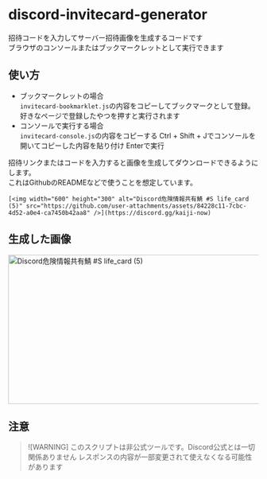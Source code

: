 # discord-invitecard-generator
招待コードを入力してサーバー招待画像を生成するコードです  
ブラウザのコンソールまたはブックマークレットとして実行できます  
## 使い方
- ブックマークレットの場合  
`invitecard-bookmarklet.js`の内容をコピーしてブックマークとして登録。
好きなページで登録したやつを押すと実行されます
- コンソールで実行する場合  
`invitecard-console.js`の内容をコピーする
Ctrl + Shift + Jでコンソールを開いてコピーした内容を貼り付け
Enterで実行

招待リンクまたはコードを入力すると画像を生成してダウンロードできるようにします。   
これはGithubのREADMEなどで使うことを想定しています。  
```
[<img width="600" height="300" alt="Discord危険情報共有鯖 #S life_card (5)" src="https://github.com/user-attachments/assets/84228c11-7cbc-4d52-a0e4-ca7450b42aa8" />](https://discord.gg/kaiji-now)
```

## 生成した画像
<img width="600" height="300" alt="Discord危険情報共有鯖 #S life_card (5)" src="https://github.com/user-attachments/assets/84228c11-7cbc-4d52-a0e4-ca7450b42aa8" />

## 注意
> ![WARNING]
> このスクリプトは非公式ツールです。Discord公式とは一切関係ありません
> レスポンスの内容が一部変更されて使えなくなる可能性があります

